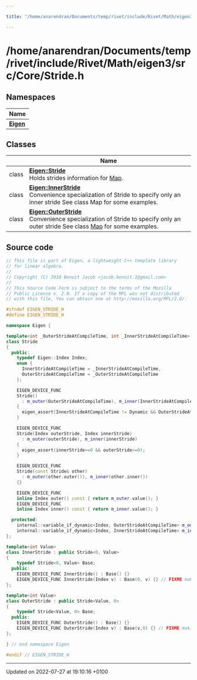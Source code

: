 ```yaml
---

title: "/home/anarendran/Documents/temp/rivet/include/Rivet/Math/eigen3/src/Core/Stride.h"

---
```


# /home/anarendran/Documents/temp/rivet/include/Rivet/Math/eigen3/src/Core/Stride.h



## Namespaces

| Name           |
| -------------- |
| **[Eigen](http://example.org/namespaces/namespaceeigen/)**  |

## Classes

|                | Name           |
| -------------- | -------------- |
| class | **[Eigen::Stride](http://example.org/classes/classeigen_1_1stride/)** <br>Holds strides information for <a href="http://example.org/classes/classeigen_1_1map/">Map</a>.  |
| class | **[Eigen::InnerStride](http://example.org/classes/classeigen_1_1innerstride/)** <br>Convenience specialization of Stride to specify only an inner stride See class Map for some examples.  |
| class | **[Eigen::OuterStride](http://example.org/classes/classeigen_1_1outerstride/)** <br>Convenience specialization of Stride to specify only an outer stride See class <a href="http://example.org/classes/classeigen_1_1map/">Map</a> for some examples.  |




## Source code

```cpp
// This file is part of Eigen, a lightweight C++ template library
// for linear algebra.
//
// Copyright (C) 2010 Benoit Jacob <jacob.benoit.1@gmail.com>
//
// This Source Code Form is subject to the terms of the Mozilla
// Public License v. 2.0. If a copy of the MPL was not distributed
// with this file, You can obtain one at http://mozilla.org/MPL/2.0/.

#ifndef EIGEN_STRIDE_H
#define EIGEN_STRIDE_H

namespace Eigen { 

template<int _OuterStrideAtCompileTime, int _InnerStrideAtCompileTime>
class Stride
{
  public:
    typedef Eigen::Index Index; 
    enum {
      InnerStrideAtCompileTime = _InnerStrideAtCompileTime,
      OuterStrideAtCompileTime = _OuterStrideAtCompileTime
    };

    EIGEN_DEVICE_FUNC
    Stride()
      : m_outer(OuterStrideAtCompileTime), m_inner(InnerStrideAtCompileTime)
    {
      eigen_assert(InnerStrideAtCompileTime != Dynamic && OuterStrideAtCompileTime != Dynamic);
    }

    EIGEN_DEVICE_FUNC
    Stride(Index outerStride, Index innerStride)
      : m_outer(outerStride), m_inner(innerStride)
    {
      eigen_assert(innerStride>=0 && outerStride>=0);
    }

    EIGEN_DEVICE_FUNC
    Stride(const Stride& other)
      : m_outer(other.outer()), m_inner(other.inner())
    {}

    EIGEN_DEVICE_FUNC
    inline Index outer() const { return m_outer.value(); }
    EIGEN_DEVICE_FUNC
    inline Index inner() const { return m_inner.value(); }

  protected:
    internal::variable_if_dynamic<Index, OuterStrideAtCompileTime> m_outer;
    internal::variable_if_dynamic<Index, InnerStrideAtCompileTime> m_inner;
};

template<int Value>
class InnerStride : public Stride<0, Value>
{
    typedef Stride<0, Value> Base;
  public:
    EIGEN_DEVICE_FUNC InnerStride() : Base() {}
    EIGEN_DEVICE_FUNC InnerStride(Index v) : Base(0, v) {} // FIXME making this explicit could break valid code
};

template<int Value>
class OuterStride : public Stride<Value, 0>
{
    typedef Stride<Value, 0> Base;
  public:
    EIGEN_DEVICE_FUNC OuterStride() : Base() {}
    EIGEN_DEVICE_FUNC OuterStride(Index v) : Base(v,0) {} // FIXME making this explicit could break valid code
};

} // end namespace Eigen

#endif // EIGEN_STRIDE_H
```


-------------------------------

Updated on 2022-07-27 at 19:10:16 +0100

